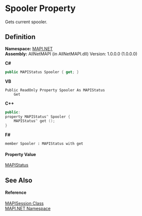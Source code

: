 # Spooler Property


Gets current spooler.



## Definition
**Namespace:** <a href="5bef4637-66f8-16d4-e5f4-4d0da57a1538.md">MAPI.NET</a>  
**Assembly:** AllNetMAPI (in AllNetMAPI.dll) Version: 1.0.0.0 (1.0.0.0)

**C#**
``` C#
public MAPIStatus Spooler { get; }
```
**VB**
``` VB
Public ReadOnly Property Spooler As MAPIStatus
	Get
```
**C++**
``` C++
public:
property MAPIStatus^ Spooler {
	MAPIStatus^ get ();
}
```
**F#**
``` F#
member Spooler : MAPIStatus with get
```



#### Property Value
<a href="284425d5-5386-92cf-e310-cb18bc291055.md">MAPIStatus</a>

## See Also


#### Reference
<a href="565716dd-6368-0783-4ced-5771b200faf1.md">MAPISession Class</a>  
<a href="5bef4637-66f8-16d4-e5f4-4d0da57a1538.md">MAPI.NET Namespace</a>  
